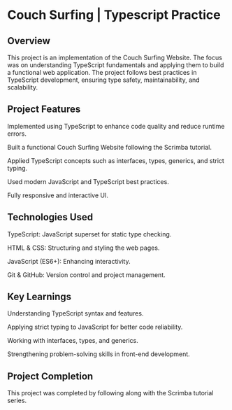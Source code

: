 # Couch Surfing | Typescript Practice

## Overview

This project is an implementation of the Couch Surfing Website. The focus was on understanding TypeScript fundamentals and applying them to build a functional web application. The project follows best practices in TypeScript development, ensuring type safety, maintainability, and scalability.

## Project Features

Implemented using TypeScript to enhance code quality and reduce runtime errors.

Built a functional Couch Surfing Website following the Scrimba tutorial.

Applied TypeScript concepts such as interfaces, types, generics, and strict typing.

Used modern JavaScript and TypeScript best practices.

Fully responsive and interactive UI.

## Technologies Used

TypeScript: JavaScript superset for static type checking.

HTML & CSS: Structuring and styling the web pages.

JavaScript (ES6+): Enhancing interactivity.

Git & GitHub: Version control and project management.

## Key Learnings

Understanding TypeScript syntax and features.

Applying strict typing to JavaScript for better code reliability.

Working with interfaces, types, and generics.

Strengthening problem-solving skills in front-end development.

## Project Completion

This project was completed by following along with the Scrimba tutorial series. 
